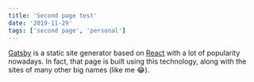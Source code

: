 ```yaml
---
title: 'Second page test'
date: '2019-11-29'
tags: ['second page', 'personal']
---
```


[Gatsby](https://www.gatsbyjs.org/) is a static site generator based on [React](https://reactjs.org/) with a lot of popularity nowadays. In fact, that page is built using this technology, along with the sites of many other big names (like me 😂).
